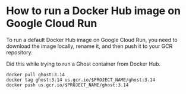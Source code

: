 # How to run a Docker Hub image on Google Cloud Run

To run a default Docker Hub image on Google Cloud Run, 
you need to download the image locally, rename it, 
and then push it to your GCR repository.

Did this while trying to run a Ghost container from Docker Hub.


```
docker pull ghost:3.14
docker tag ghost:3.14 us.gcr.io/$PROJECT_NAME/ghost:3.14
docker push us.gcr.io/$PROJECT_NAME/ghost:3.14
```
